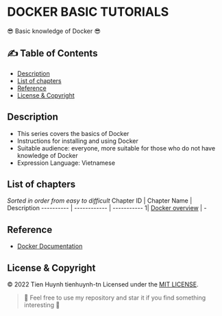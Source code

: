 # DOCKER BASIC TUTORIALS

:sunglasses: Basic knowledge of Docker :sunglasses: 

## :writing_hand:	Table of Contents
- [Description](#description)
- [List of chapters](#list-of-chapters)
- [Reference](#reference)
- [License & Copyright](#license--copyright)

## Description
- This series covers the basics of Docker
- Instructions for installing and using Docker
- Suitable audience: everyone, more suitable for those who do not have knowledge of Docker
- Expression Language: Vietnamese

## List of chapters
*Sorted in order from easy to difficult*
Chapter ID | Chapter Name | Description
---------- | ------------ | -----------
1| [Docker overview](https://github.com/tienhuynh-tn/docker-basic-tutorial/blob/main/Chapter1.md) | - 

## Reference
- [Docker Documentation](https://docs.docker.com/)

## License & Copyright
&copy; 2022 Tien Huynh tienhuynh-tn Licensed under the [MIT LICENSE](https://github.com/tienhuynh-tn/git-github-basic-tutorial/blob/main/LICENSE).

> :love_you_gesture: Feel free to use my repository and star it if you find something interesting :love_you_gesture:
